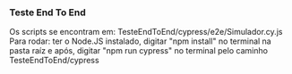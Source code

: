 ### Teste End To End
Os scripts se encontram em: TesteEndToEnd/cypress/e2e/Simulador.cy.js <br>
Para rodar: ter o Node.JS instalado, digitar "npm install" no terminal na pasta raíz e após, digitar "npm run cypress" no terminal pelo caminho TesteEndToEnd/cypress